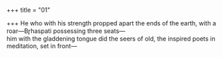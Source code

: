 +++
title = "01"

+++
He who with his strength propped apart the ends of the earth, with a  roar—Br̥haspati possessing three seats—  
him with the gladdening tongue did the seers of old, the inspired poets  in meditation, set in front—  